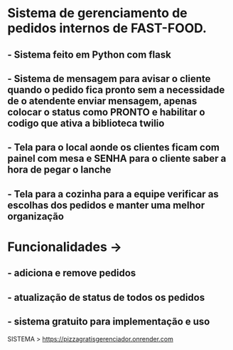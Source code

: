 <h1>Sistema de gerenciamento de pedidos internos de FAST-FOOD.</h1>
<h2>  - Sistema feito em Python com flask   </h2>
<h2>  - Sistema de mensagem para avisar o cliente quando o pedido fica pronto sem a necessidade de o atendente enviar mensagem, apenas colocar o status como PRONTO e habilitar o codigo que ativa a biblioteca twilio   </h2>
<h2>  - Tela para o local aonde os clientes ficam com painel com mesa e SENHA para o cliente saber a hora de pegar o lanche   </h2>
<h2>- Tela para a cozinha para a equipe verificar as escolhas dos pedidos e manter uma melhor organização </h2>



<h1>Funcionalidades -> </h1>
<h2>- adiciona e remove pedidos</h2>
<h2>- atualização de status de todos os pedidos</h2>
<h2>- sistema gratuito para implementação e uso</h2>

SISTEMA > https://pizzagratisgerenciador.onrender.com
